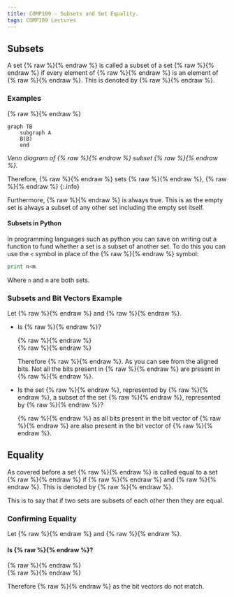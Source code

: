 ```yaml
---
title: COMP109 - Subsets and Set Equality.
tags: COMP109 Lectures
---
```

## Subsets
A set {% raw %}<![CDATA[\(B\)]]>{% endraw %} is called a subset of a set {% raw %}<![CDATA[\(A\)]]>{% endraw %} if every element of {% raw %}<![CDATA[\(B\)]]>{% endraw %} is an element of {% raw %}<![CDATA[\(A\)]]>{% endraw %}. This is denoted by {% raw %}<![CDATA[\(B\subseteq A\)]]>{% endraw %}.

### Examples
{% raw %}<![CDATA[\[\{3,4,5\}\subseteq\{1,5,4,2,1,3\},\ \{3,3,5\}\subseteq\{3,5\},\ \{5,3\}\subseteq\{3,5\}\]]]>{% endraw %}


```mermaid
graph TB
    subgraph A
    B(B)
    end
```
*Venn diagram of {% raw %}<![CDATA[\(B\)]]>{% endraw %} subset {% raw %}<![CDATA[\(A\)]]>{% endraw %}.*

Therefore, {% raw %}<![CDATA[\(\forall\)]]>{% endraw %} sets {% raw %}<![CDATA[\(A\)]]>{% endraw %}, {% raw %}<![CDATA[\(A\subseteq A\)]]>{% endraw %}
{:.info}

Furthermore, {% raw %}<![CDATA[\(\emptyset\subseteq A\)]]>{% endraw %} is always true. This is as the empty set is always a subset of any other set including the empty set itself.

#### Subsets in Python
In programming languages such as python you can save on writing out a function to fund whether a set is a subset of another set. To do this you can use the `<` symbol in place of the {% raw %}<![CDATA[\(\subseteq\)]]>{% endraw %} symbol:

```python
print n<m
```

Where `n` and `m` are both sets.

### Subsets and Bit Vectors Example
Let {% raw %}<![CDATA[\(S=\langle1,2,3,4,5\rangle,A=\{1,3,5\}\)]]>{% endraw %} and {% raw %}<![CDATA[\(B=\{3,4\}\)]]>{% endraw %}.

* Is {% raw %}<![CDATA[\(A\subseteq B\)]]>{% endraw %}?

	{% raw %}<![CDATA[\(x_a=[1,0,1,0,1]\)]]>{% endraw %}  
	{% raw %}<![CDATA[\(x_b=[0,0,1,1,0]\)]]>{% endraw %}
	
	Therefore {% raw %}<![CDATA[\(A\nsubseteq B\)]]>{% endraw %}. As you can see from the aligned bits. Not all the bits present in {% raw %}<![CDATA[\(x_b\)]]>{% endraw %} are present in {% raw %}<![CDATA[\(x_a\)]]>{% endraw %}.

* Is the set {% raw %}<![CDATA[\(C\)]]>{% endraw %}, represented by {% raw %}<![CDATA[\([1,0,0,0,1]\)]]>{% endraw %}, a subset  of the set {% raw %}<![CDATA[\(D\)]]>{% endraw %}, represented by {% raw %}<![CDATA[\([1,1,0,0,1]\)]]>{% endraw %}?
	
	{% raw %}<![CDATA[\(C\subseteq D\)]]>{% endraw %} as all bits present in the bit vector of {% raw %}<![CDATA[\(C\)]]>{% endraw %} are also present in the bit vector of {% raw %}<![CDATA[\(D\)]]>{% endraw %}.
	
## Equality
As covered before a set {% raw %}<![CDATA[\(A\)]]>{% endraw %} is called equal to a set {% raw %}<![CDATA[\(B\)]]>{% endraw %} if {% raw %}<![CDATA[\(A\subseteq B\)]]>{% endraw %} and {% raw %}<![CDATA[\(B\subseteq A\)]]>{% endraw %}. This is denoted by {% raw %}<![CDATA[\(A=B\)]]>{% endraw %}.

This is to say that if two sets are subsets of each other then they are equal.

### Confirming Equality
Let {% raw %}<![CDATA[\(S=\langle1,2,3,4,5\rangle,A=\{1,3,5\}\)]]>{% endraw %} and {% raw %}<![CDATA[\(B=\{3,4\}\)]]>{% endraw %}.

#### Is {% raw %}<![CDATA[\(A=B\)]]>{% endraw %}?
{% raw %}<![CDATA[\(x_a=[1,0,1,0,1]\)]]>{% endraw %}  
{% raw %}<![CDATA[\(x_b=[0,0,1,1,0]\)]]>{% endraw %}

Therefore {% raw %}<![CDATA[\(A\neq B\)]]>{% endraw %} as the bit vectors do not match.
